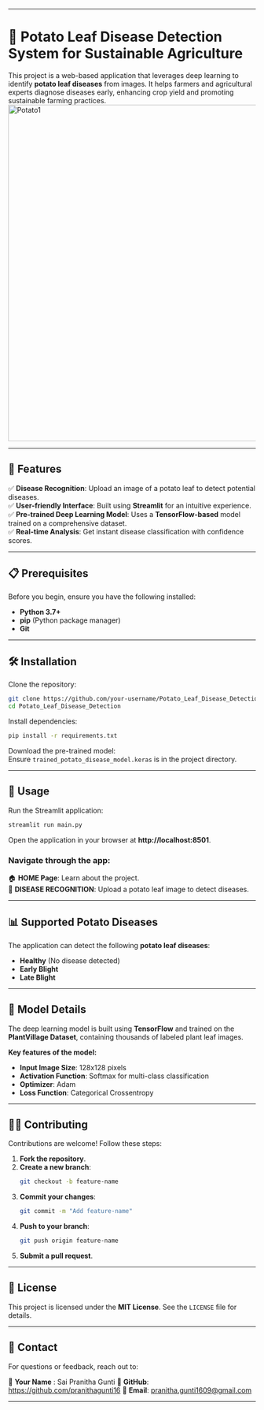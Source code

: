 

---

# 🌱 Potato Leaf Disease Detection System for Sustainable Agriculture  

This project is a web-based application that leverages deep learning to identify **potato leaf diseases** from images. It helps farmers and agricultural experts diagnose diseases early, enhancing crop yield and promoting sustainable farming practices.  
<img width="1214" height="683" alt="Potato1" src="https://github.com/user-attachments/assets/f397fecf-f785-43fb-aa02-9d64298117ba" />


---

## 📖 Features  

✅ **Disease Recognition**: Upload an image of a potato leaf to detect potential diseases.  
✅ **User-friendly Interface**: Built using **Streamlit** for an intuitive experience.  
✅ **Pre-trained Deep Learning Model**: Uses a **TensorFlow-based** model trained on a comprehensive dataset.  
✅ **Real-time Analysis**: Get instant disease classification with confidence scores.  

---

## 📋 Prerequisites  

Before you begin, ensure you have the following installed:  

- **Python 3.7+**  
- **pip** (Python package manager)  
- **Git**  

---

## 🛠 Installation  

Clone the repository:  
```sh
git clone https://github.com/your-username/Potato_Leaf_Disease_Detection.git
cd Potato_Leaf_Disease_Detection
```

Install dependencies:  
```sh
pip install -r requirements.txt
```

Download the pre-trained model:  
Ensure `trained_potato_disease_model.keras` is in the project directory.  

---

## 🚀 Usage  

Run the Streamlit application:  
```sh
streamlit run main.py
```
Open the application in your browser at **http://localhost:8501**.  

### Navigate through the app:  
🏠 **HOME Page**: Learn about the project.  
🌿 **DISEASE RECOGNITION**: Upload a potato leaf image to detect diseases.  

---

## 📊 Supported Potato Diseases  

The application can detect the following **potato leaf diseases**:  

- **Healthy** (No disease detected)  
- **Early Blight**  
- **Late Blight**  

---

## 🧠 Model Details  

The deep learning model is built using **TensorFlow** and trained on the **PlantVillage Dataset**, containing thousands of labeled plant leaf images.  

**Key features of the model:**  
- **Input Image Size**: 128x128 pixels  
- **Activation Function**: Softmax for multi-class classification  
- **Optimizer**: Adam  
- **Loss Function**: Categorical Crossentropy  

---

## 👨‍💻 Contributing  

Contributions are welcome! Follow these steps:  

1. **Fork the repository**.  
2. **Create a new branch**:  
   ```sh
   git checkout -b feature-name
   ```  
3. **Commit your changes**:  
   ```sh
   git commit -m "Add feature-name"
   ```  
4. **Push to your branch**:  
   ```sh
   git push origin feature-name
   ```  
5. **Submit a pull request**.  

---

## 📜 License  

This project is licensed under the **MIT License**. See the `LICENSE` file for details.  

---

## 📧 Contact  

For questions or feedback, reach out to:  

👤 **Your Name** : Sai Pranitha Gunti
📌 **GitHub**:  https://github.com/pranithagunti16
📩 **Email**: pranitha.gunti1609@gmail.com

---



